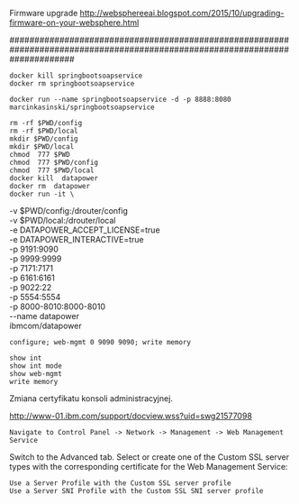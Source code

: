 Firmware upgrade
http://websphereeai.blogspot.com/2015/10/upgrading-firmware-on-your-websphere.html


#############################################################################################################################

	docker kill springbootsoapservice
	docker rm springbootsoapservice
	
	docker run --name springbootsoapservice -d -p 8888:8080  marcinkasinski/springbootsoapservice

    rm -rf $PWD/config
    rm -rf $PWD/local
    mkdir $PWD/config
    mkdir $PWD/local
    chmod  777 $PWD
    chmod  777 $PWD/config
    chmod  777 $PWD/local
	docker kill  datapower 
	docker rm  datapower 
	docker run -it \
   -v $PWD/config:/drouter/config \
   -v $PWD/local:/drouter/local \
   -e DATAPOWER_ACCEPT_LICENSE=true \
   -e DATAPOWER_INTERACTIVE=true \
   -p 9191:9090 \
   -p 9999:9999 \
   -p 7171:7171 \
   -p 6161:6161 \
   -p 9022:22 \
   -p 5554:5554 \
   -p 8000-8010:8000-8010 \
   --name datapower \
   ibmcom/datapower

    configure; web-mgmt 0 9090 9090; write memory
   
    show int
    show int mode
    show web-mgmt
    write memory
    
Zmiana certyfikatu konsoli administracyjnej.
 
http://www-01.ibm.com/support/docview.wss?uid=swg21577098
    
    Navigate to Control Panel -> Network -> Management -> Web Management Service
Switch to the Advanced tab.
Select or create one of the Custom SSL server types with the corresponding certificate for the Web Management Service:

    Use a Server Profile with the Custom SSL server profile
    Use a Server SNI Profile with the Custom SSL SNI server profile 
    